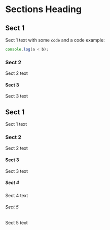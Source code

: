 # Sections Heading

## Sect 1

Sect 1 text with some `code` and a code example:

```js
console.log(a < b);
```

### Sect 2

Sect 2 text

#### Sect 3

Sect 3 text

## Sect 1

Sect 1 text

### Sect 2

Sect 2 text

#### Sect 3

Sect 3 text

##### Sect 4

Sect 4 text

###### Sect 5

Sect 5 text
